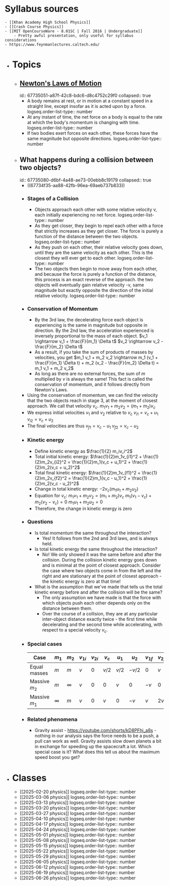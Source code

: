 # Syllabus sources
	- [[Khan Academy High School Physics]]
	- [[Crash Course Physics]]
	- [[MIT OpenCourseWare - 8.01SC | Fall 2016 | Undergraduate]]
		- Pretty awful presentation, only useful for syllabus considerations
	- https://www.feynmanlectures.caltech.edu/
- # Topics
	- ## [Newton's Laws of Motion](https://en.wikipedia.org/wiki/Newton%27s_laws_of_motion)
	  id:: 67735051-a87f-42c8-bdc6-d8c4752c29f0
	  collapsed:: true
		- A body remains at rest, or in motion at a constant speed in a straight line, except insofar as it is acted upon by a force.
		  logseq.order-list-type:: number
		- At any instant of time, the net force on a body is equal to the rate at which the body's momentum is changing with time.
		  logseq.order-list-type:: number
		- If two bodies exert forces on each other, these forces have the same magnitude but opposite directions.
		  logseq.order-list-type:: number
	- ## What happens during a collision between two objects?
	  id:: 67735080-d6bf-4a48-ae73-00ebb8c19179
	  collapsed:: true
		- ((67734f35-aa88-42fb-96ea-69aeb737b833))
		- ### Stages of a Collision
			- Objects approach each other with some relative velocity v, each initially experiencing no net force.
			  logseq.order-list-type:: number
			- As they get closer, they begin to repel each other with a force that strictly increases as they get closer. The force is purely a function of the distance between the two objects.
			  logseq.order-list-type:: number
			- As they push on each other, their relative velocity goes down, until they are the same velocity as each other. This is the closest they will ever get to each other.
			  logseq.order-list-type:: number
			- The two objects then begin to move away from each other, and because the force is purely a function of the distance, this process is an exact reverse of the approach. the two objects will eventually gain relative velocity -v, same magnitude but exactly opposite the direction of the initial relative velocity.
			  logseq.order-list-type:: number
		- ### Conservation of Momentum
			- By the 3rd law, the decelerating force each object is experiencing is the same in magnitude but opposite in direction.
			  By the 2nd law, the acceleration experienced is inversely proportional to the mass of each object. 
			  $v_1 \rightarrow v_1 + \frac{F}{m_1} \Delta t$
			  $v_2 \rightarrow v_2 - \frac{F}{m_2} \Delta t$
			- As a result, if you take the sum of products of masses by velocities, you get
			  $m_1 v_1 + m_2 v_2 \rightarrow m_1 (v_1 + \frac{F}{m_1} \Delta t) + m_2 (v_2 - \frac{F}{m_2} \Delta t) = m_1 v_1 + m_2 v_2$
			- As long as there are no external forces, the sum of $m$ multiplied by $v$ is always the same! This fact is called the conservation of momentum, and it follows directly from Newton's Laws.
		- Using the conservation of momentum, we can find the velocity that the two objects reach in stage 3, at the moment of closest approach. We call that velocity $v_c$.
		  $m_1v_1 + m_2v_2 = (m_1 + m_2)v_c$
		- We express initial velocities $v_1$ and $v_2$ relative to $v_c$
		  $v_{i1} = v_c + u_1$
		  $v_{i2} = v_c + u_2$
		- The final velocities are thus
		  $v_{f1} = v_c - u_1$
		  $v_{f2} = v_c - u_2$
		- ### Kinetic energy
			- Define kinetic energy as $\frac{1}{2} m_iv_i^2$
			- Total initial kinetic energy:
			  $\frac{1}{2}m_1v_{i1}^2 + \frac{1}{2}m_2v_{i2}^2 = \frac{1}{2}m_1(v_c + u_1)^2 + \frac{1}{2}m_2(v_c + u_2)^2$
			- Total final kinetic energy:
			  $\frac{1}{2}m_1v_{f1}^2 + \frac{1}{2}m_2v_{f2}^2 = \frac{1}{2}m_1(v_c - u_1)^2 + \frac{1}{2}m_2(v_c - u_2)^2$
			- Change in total kinetic energy:
			  $-2v_c(m_1 u_1 + m_2 u_2)$
			- Equation for $v_c$:
			  $m_1v_1 + m_2v_2 = (m_1 + m_2)v_c$
			  $m_1(v_1 - v_c) + m_2(v_2 - v_c) = 0$
			  $m_1u_1 + m_2u_2 = 0$
			- Therefore, the change in kinetic energy is zero
		- ### Questions
			- Is total momentum the same throughout the interaction?
				- Yes! It follows from the 2nd and 3rd laws, and is always held.
			- Is total kinetic energy the same throughout the interaction?
				- No! We only showed it was the same before and after the collision. During the collision kinetic energy goes down and is minimal at the point of closest approach. Consider the case where two objects come in from the left and the right and are stationary at the point of closest approach - the kinetic energy is zero at that time!
			- What is the assumption that we've made that tells us the total kinetic energy before and after the collision will be the same?
				- The only assumption we have made is that the force with which objects push each other depends only on the distance between them.
				- Over the course of a collision, they are at any particular inter-object distance exactly twice - the first time while decelerating and the second time while accelerating, with respect to a special velocity $v_c$.
		- ### Special cases
		  | Case | $m_1$ | $m_2$ | $v_{1i}$ | $v_{2i}$ | $v_c$ | $u_1$ | $u_2$ | $v_{1f}$ | $v_{2f}$ |
		  |------|-------|-------|-----------|-----------|--------|--------|--------|-----------|-----------|
		  | Equal masses | $m$ | $m$ | $v$ | $0$ | $v/2$ | $v/2$ | $-v/2$ | $0$ | $v$ |
		  | Massive $m_2$ | $m$ | $\infty$ | $v$ | $0$ | $0$ | $v$ | $0$ | $-v$ | $0$ |
		  | Massive $m_1$ | $\infty$ | $m$ | $v$ | $0$ | $v$ | $0$ | $-v$ | $v$ | $2v$ |
		- ### Related phenomena
			- Gravity assist - https://youtube.com/shorts/kD8PFhj_a8s - nothing in our analysis says the force needs to be a push, a pull can work as well. Gravity assists slow down planets a bit in exchange for speeding up the spacecraft a lot. Which special case is it? What does this tell us about the maximum speed boost you get?
- # Classes
	- [[2025-02-20 physics]]
	  logseq.order-list-type:: number
	- [[2025-03-06 physics]]
	  logseq.order-list-type:: number
	- [[2025-03-13 physics]]
	  logseq.order-list-type:: number
	- [[2025-03-20 physics]]
	  logseq.order-list-type:: number
	- [[2025-03-27 physics]]
	  logseq.order-list-type:: number
	- [[2025-04-10 physics]]
	  logseq.order-list-type:: number
	- [[2025-04-17 physics]]
	  logseq.order-list-type:: number
	- [[2025-04-24 physics]]
	  logseq.order-list-type:: number
	- [[2025-05-01 physics]]
	  logseq.order-list-type:: number
	- [[2025-05-08 physics]]
	  logseq.order-list-type:: number
	- [[2025-05-15 physics]]
	  logseq.order-list-type:: number
	- [[2025-05-22 physics]]
	  logseq.order-list-type:: number
	- [[2025-05-29 physics]]
	  logseq.order-list-type:: number
	- [[2025-06-05 physics]]
	  logseq.order-list-type:: number
	- [[2025-06-12 physics]]
	  logseq.order-list-type:: number
	- [[2025-06-19 physics]]
	  logseq.order-list-type:: number
	- [[2025-06-26 physics]]
	  logseq.order-list-type:: number